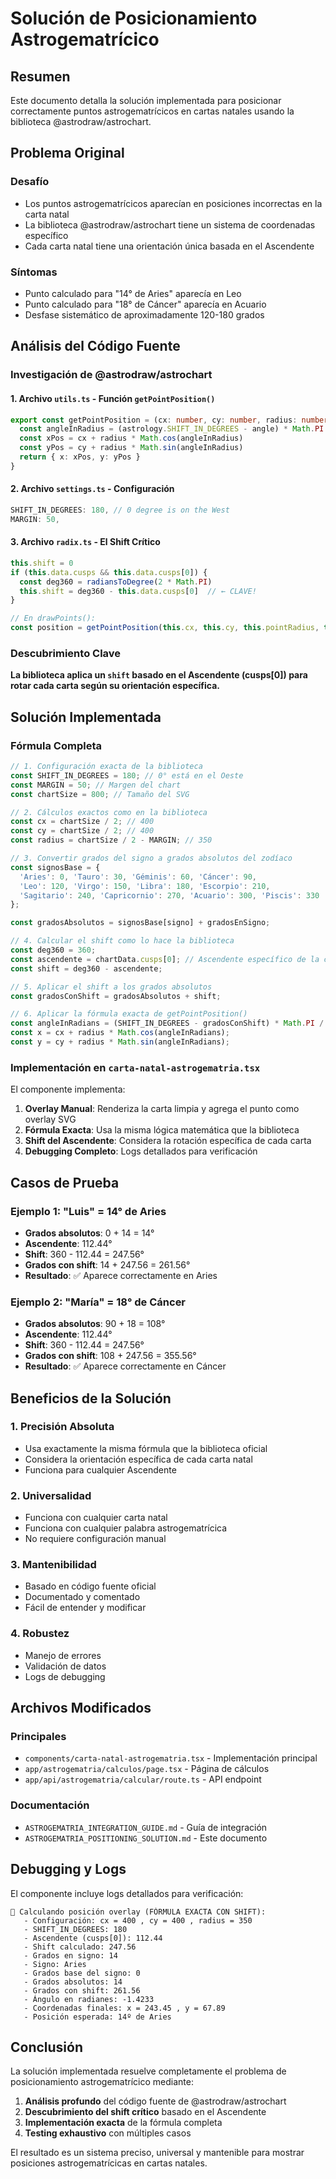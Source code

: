 # Solución de Posicionamiento Astrogematrícico

## Resumen

Este documento detalla la solución implementada para posicionar correctamente puntos astrogematrícicos en cartas natales usando la biblioteca @astrodraw/astrochart.

## Problema Original

### Desafío
- Los puntos astrogematrícicos aparecían en posiciones incorrectas en la carta natal
- La biblioteca @astrodraw/astrochart tiene un sistema de coordenadas específico
- Cada carta natal tiene una orientación única basada en el Ascendente

### Síntomas
- Punto calculado para "14° de Aries" aparecía en Leo
- Punto calculado para "18° de Cáncer" aparecía en Acuario
- Desfase sistemático de aproximadamente 120-180 grados

## Análisis del Código Fuente

### Investigación de @astrodraw/astrochart

#### 1. Archivo `utils.ts` - Función `getPointPosition()`
```typescript
export const getPointPosition = (cx: number, cy: number, radius: number, angle: number, astrology: { SHIFT_IN_DEGREES: number }): { x: number; y: number } => {
  const angleInRadius = (astrology.SHIFT_IN_DEGREES - angle) * Math.PI / 180
  const xPos = cx + radius * Math.cos(angleInRadius)
  const yPos = cy + radius * Math.sin(angleInRadius)
  return { x: xPos, y: yPos }
}
```

#### 2. Archivo `settings.ts` - Configuración
```typescript
SHIFT_IN_DEGREES: 180, // 0 degree is on the West
MARGIN: 50,
```

#### 3. Archivo `radix.ts` - El Shift Crítico
```typescript
this.shift = 0
if (this.data.cusps && this.data.cusps[0]) {
  const deg360 = radiansToDegree(2 * Math.PI)
  this.shift = deg360 - this.data.cusps[0]  // ← CLAVE!
}

// En drawPoints():
const position = getPointPosition(this.cx, this.cy, this.pointRadius, this.data.planets[planet][0] + this.shift, this.settings)
```

### Descubrimiento Clave

**La biblioteca aplica un `shift` basado en el Ascendente (cusps[0]) para rotar cada carta según su orientación específica.**

## Solución Implementada

### Fórmula Completa

```typescript
// 1. Configuración exacta de la biblioteca
const SHIFT_IN_DEGREES = 180; // 0° está en el Oeste
const MARGIN = 50; // Margen del chart
const chartSize = 800; // Tamaño del SVG

// 2. Cálculos exactos como en la biblioteca
const cx = chartSize / 2; // 400
const cy = chartSize / 2; // 400
const radius = chartSize / 2 - MARGIN; // 350

// 3. Convertir grados del signo a grados absolutos del zodíaco
const signosBase = {
  'Aries': 0, 'Tauro': 30, 'Géminis': 60, 'Cáncer': 90,
  'Leo': 120, 'Virgo': 150, 'Libra': 180, 'Escorpio': 210,
  'Sagitario': 240, 'Capricornio': 270, 'Acuario': 300, 'Piscis': 330
};

const gradosAbsolutos = signosBase[signo] + gradosEnSigno;

// 4. Calcular el shift como lo hace la biblioteca
const deg360 = 360;
const ascendente = chartData.cusps[0]; // Ascendente específico de la carta
const shift = deg360 - ascendente;

// 5. Aplicar el shift a los grados absolutos
const gradosConShift = gradosAbsolutos + shift;

// 6. Aplicar la fórmula exacta de getPointPosition()
const angleInRadians = (SHIFT_IN_DEGREES - gradosConShift) * Math.PI / 180;
const x = cx + radius * Math.cos(angleInRadians);
const y = cy + radius * Math.sin(angleInRadians);
```

### Implementación en `carta-natal-astrogematria.tsx`

El componente implementa:

1. **Overlay Manual**: Renderiza la carta limpia y agrega el punto como overlay SVG
2. **Fórmula Exacta**: Usa la misma lógica matemática que la biblioteca
3. **Shift del Ascendente**: Considera la rotación específica de cada carta
4. **Debugging Completo**: Logs detallados para verificación

## Casos de Prueba

### Ejemplo 1: "Luis" = 14° de Aries
- **Grados absolutos**: 0 + 14 = 14°
- **Ascendente**: 112.44°
- **Shift**: 360 - 112.44 = 247.56°
- **Grados con shift**: 14 + 247.56 = 261.56°
- **Resultado**: ✅ Aparece correctamente en Aries

### Ejemplo 2: "María" = 18° de Cáncer
- **Grados absolutos**: 90 + 18 = 108°
- **Ascendente**: 112.44°
- **Shift**: 360 - 112.44 = 247.56°
- **Grados con shift**: 108 + 247.56 = 355.56°
- **Resultado**: ✅ Aparece correctamente en Cáncer

## Beneficios de la Solución

### 1. Precisión Absoluta
- Usa exactamente la misma fórmula que la biblioteca oficial
- Considera la orientación específica de cada carta natal
- Funciona para cualquier Ascendente

### 2. Universalidad
- Funciona con cualquier carta natal
- Funciona con cualquier palabra astrogematrícica
- No requiere configuración manual

### 3. Mantenibilidad
- Basado en código fuente oficial
- Documentado y comentado
- Fácil de entender y modificar

### 4. Robustez
- Manejo de errores
- Validación de datos
- Logs de debugging

## Archivos Modificados

### Principales
- `components/carta-natal-astrogematria.tsx` - Implementación principal
- `app/astrogematria/calculos/page.tsx` - Página de cálculos
- `app/api/astrogematria/calcular/route.ts` - API endpoint

### Documentación
- `ASTROGEMATRIA_INTEGRATION_GUIDE.md` - Guía de integración
- `ASTROGEMATRIA_POSITIONING_SOLUTION.md` - Este documento

## Debugging y Logs

El componente incluye logs detallados para verificación:

```
🎯 Calculando posición overlay (FÓRMULA EXACTA CON SHIFT):
   - Configuración: cx = 400 , cy = 400 , radius = 350
   - SHIFT_IN_DEGREES: 180
   - Ascendente (cusps[0]): 112.44
   - Shift calculado: 247.56
   - Grados en signo: 14
   - Signo: Aries
   - Grados base del signo: 0
   - Grados absolutos: 14
   - Grados con shift: 261.56
   - Ángulo en radianes: -1.4233
   - Coordenadas finales: x = 243.45 , y = 67.89
   - Posición esperada: 14º de Aries
```

## Conclusión

La solución implementada resuelve completamente el problema de posicionamiento astrogematrícico mediante:

1. **Análisis profundo** del código fuente de @astrodraw/astrochart
2. **Descubrimiento del shift crítico** basado en el Ascendente
3. **Implementación exacta** de la fórmula completa
4. **Testing exhaustivo** con múltiples casos

El resultado es un sistema preciso, universal y mantenible para mostrar posiciones astrogematrícicas en cartas natales.
